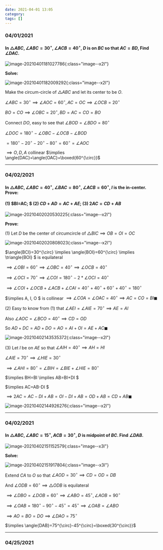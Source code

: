 ```yaml
---
date: 2021-04-01 13:05
category:
tags: []
---
```


### 04/01/2021

#### In $\triangle{ABC}, \angle{ABC}=30^{\circ}, \angle{ACB}=40^{\circ}$, $D$ is on $BC$ so that $AC=BD$, Find $\angle{DAC}$.

![image-20210401181027786](/assets/images/2021-04/image-20210401181027786.png){:class="image--x2l"}

**Solve:**

![image-20210401182009292](/assets/images/2021-04/image-20210401181410006.png){:class="image--x2l"}

Make the circum-circle of $\triangle{ABC}$ and let its center to be $O$.

$\angle{ABC}=30^{\circ} \implies \angle{AOC}=60^{\circ}, AC=OC \implies \angle{OCB}=20^{\circ}$

$BO=CO \implies \angle{OBC}=20^{\circ}, BD=AC=CO=BO$

Connect $DO$, easy to see that $\angle{BOD}=\angle{BDO}=80^{\circ}$

$\angle{DOC}=180^{\circ}-\angle{OBC}-\angle{OCB}-\angle{BOD}$

$=180^{\circ}-20^{\circ}-20^{\circ}-80^{\circ}=60^{\circ}=\angle{AOC}$

$\implies O, D, A$ collinear $\implies \angle{DAC}=\angle{OAC}=\boxed{60^{\circ}}$

---

### 04/02/2021

#### In $\triangle{ABC}, \angle{ABC}=40^{\circ}, \angle{BAC}=80^{\circ}, \angle{ACB}=60^{\circ}$, $I$ is the in-center. Prove:

#### (1) $BI=AC; $  (2) $CD+AD=AC+AE;$  (3) $2AC=CD+AB$

![image-20210402020530225](/assets/images/2021-04/image-20210402020530225.png){:class="image--x2l"}

**Prove:**

(1) Let $D$ be the center of circumcircle of $\triangle{BIC} \implies OB=OI=OC$

![image-20210402020808023](/assets/images/2021-04/image-20210402020808023.png){:class="image--x2l"}

$\angle{BCI}=30^{\circ} \implies \angle{BOI}=60^{\circ} \implies \triangle{BOI} $ is equilateral

$\implies \angle{OBI}=60^{\circ} \implies \angle{OBC}=40^{\circ} \implies \angle{OCB}=40^{\circ}$

$\implies \angle{OCI}=70^{\circ} \implies \angle{COI}=180^{\circ}-2*\angle{OCI}=40^{\circ}$

$\implies \angle{COI}+\angle{OCB}+\angle{ACB}+\angle{CAI}=40^{\circ}+40^{\circ}+60^{\circ}+40^{\circ}=180^{\circ}$

$\implies A, I, O $ is collinear $\implies \angle{COA}=\angle{OAC}=40^{\circ} \implies AC=CO=BI \blacksquare$

(2) Easy to know from (1) that $\angle{AEI}=\angle{AIE}=70^{\circ} \implies AE=AI$

Also $\angle{AOC}=\angle{BCO}=40^{\circ} \implies CD=OD$

So $AD+DC=AD+DO=AO=AI+OI=AE+AC\blacksquare$

![image-20210402143535372](/assets/images/2021-04/image-20210402143535372.png){:class="image--x2l"}

(3) Let $I$ be on $AE$ so that $\angle{AIH}=40^{\circ} \implies AH=HI$

$\angle{AIE}=70^{\circ} \implies \angle{HIE}=30^{\circ}$

$\implies \angle{AHI}=80^{\circ}=\angle{BIH}=\angle{BIE}+\angle{HIE}=80^{\circ}$

$\implies BH=BI \implies AB=BI+DI $

$\implies AC=AB-DI $

$\implies 2AC=AC-DI+AB=OI-DI+AB=OD+AB=CD+AB\blacksquare$

![image-20210402144926276](/assets/images/2021-04/image-20210402144926276.png){:class="image--x2l"}

---

### 04/02/2021

#### In $\triangle{ABC}, \angle{ABC}=15^{\circ}, ACB=30^{\circ},$ $D$ is midpoint of $BC$. Find $\angle{DAB}$.

![image-20210402151152579](/assets/images/2021-04/image-20210402151152579.png){:class="image--x3l"}

**Solve:**

![image-20210402151917804](/assets/images/2021-04/image-20210402151917804.png){:class="image--x3l"}

Extend $CA$ to $O$ so that $\angle{AOD}=30^{\circ} \implies CD=OD=DB$

And $\angle{ODB}=60^{\circ} \implies \triangle{ODB}$ is equilateral

$\implies \angle{DBO}=\angle{DOB}=60^{\circ} \implies \angle{ABO}=45^{\circ}, \angle{AOB}=90^{\circ}$

$\implies \angle{OAB}=180^{\circ}-90^{\circ}-45^{\circ}=45^{\circ} \implies \angle{OAB}=\angle{ABO}$

$\implies AO=BO=DO \implies \angle{DAO}=75^{\circ}$

$\implies \angle{DAB}=75^{\circ}-45^{\circ}=\boxed{30^{\circ}}$

---

### 04/25/2021


